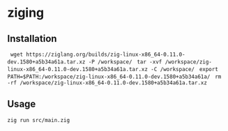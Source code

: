 # ziging

## Installation

``` wget https://ziglang.org/builds/zig-linux-x86_64-0.11.0-dev.1580+a5b34a61a.tar.xz -P /workspace/```
``` tar -xvf /workspace/zig-linux-x86_64-0.11.0-dev.1580+a5b34a61a.tar.xz -C /workspace/```
``` export PATH=$PATH:/workspace/zig-linux-x86_64-0.11.0-dev.1580+a5b34a61a/```
``` rm -rf /workspace/zig-linux-x86_64-0.11.0-dev.1580+a5b34a61a.tar.xz```

## Usage

```zig run src/main.zig```
